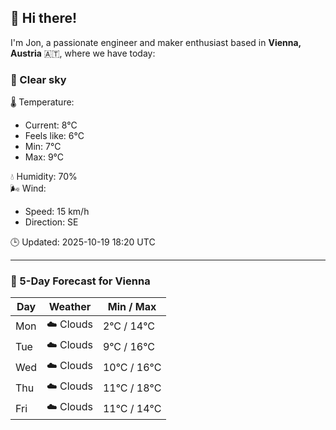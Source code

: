## 👋 Hi there!

I'm Jon, a passionate engineer and maker enthusiast based in **Vienna, Austria** 🇦🇹, where we have today:

### 🌙 Clear sky 

🌡️ Temperature: 
* Current: 8°C
* Feels like: 6°C
* Min: 7°C 
* Max: 9°C  

💧 Humidity: 70%  
🌬️ Wind: 
* Speed: 15 km/h 
* Direction: SE  

🕒 Updated: 2025-10-19 18:20 UTC

---

### 📅 5-Day Forecast for Vienna

| Day | Weather | Min / Max |
|-----|---------|------------|
| Mon | ☁️ Clouds | 2°C / 14°C |
| Tue | ☁️ Clouds | 9°C / 16°C |
| Wed | ☁️ Clouds | 10°C / 16°C |
| Thu | ☁️ Clouds | 11°C / 18°C |
| Fri | ☁️ Clouds | 11°C / 14°C |
